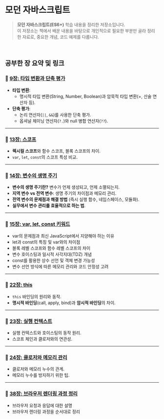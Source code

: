 # 모던 자바스크립트 
> **모던 자바스크립트(ES6+)** 학습 내용을 정리한 저장소입니다. <br/>
> 이 저장소는 책에서 배운 내용을 바탕으로 개인적으로 필요한 부분만 골라 정리한 자료로, 중요한 개념, 코드 예제를 다룹니다.  

<br/>

## **공부한 장 요약 및 링크**

### 📖 **[9장: 타입 변환과 단축 평가](./sections/09-type-conversion.md)**
- **타입 변환**:
  - 명시적 타입 변환(String, Number, Boolean)과 암묵적 타입 변환(+, 산술 연산자 등).
- **단축 평가**:
  - 논리 연산자(`||`, `&&`)를 사용한 단축 평가.
  - 옵셔널 체이닝 연산자(`?.`)와 null 병합 연산자(`??`).

---

### 📖 **[13장: 스코프](./sections/13-scope.md)**
- **렉시컬 스코프**와 함수 스코프, 블록 스코프의 차이.
- `var`, `let`, `const`의 스코프 특성 비교.

---

### 📖 **[14장: 변수의 생명 주기](./sections/14-variable-lifecycle.md)**
- **변수의 생명 주기란?** 변수가 언제 생성되고, 언제 소멸되는지.
- **지역 변수 vs 전역 변수**: 생명 주기의 차이점과 메모리 관리.
- **전역 변수의 문제점과 해결 방법** (즉시 실행 함수, 네임스페이스, 모듈화).
- **실무에서 변수 관리를 효율적으로 하는 법**.

---

### 📖 **[15장: var, let, const 키워드](./sections/15-variable-keywords.md)**
- var의 문제점과 최신 JavaScript에서 지양해야 하는 이유
- let과 const의 특징 및 var와의 차이점
- 블록 레벨 스코프와 함수 레벨 스코프의 차이
- 변수 호이스팅과 일시적 사각지대(TDZ) 개념
- const를 활용한 상수 선언 및 객체 변경 가능성
- 변수 선언 방식에 따른 메모리 관리와 코드 안정성 고려

---

### 📖 **[22장: this](./sections/22-this.md)**
- `this` 바인딩의 원리와 동작.
- **명시적 바인딩**(call, apply, bind)과 **암시적 바인딩**의 차이.

---

### 📖 **[23장: 실행 컨텍스트](./sections/23-execution-context.md)**
- 실행 컨텍스트와 호이스팅의 동작 원리.
- 스코프 체인과 클로저와의 연관성.

---

### 📖 **[24장: 클로저와 메모리 관리](./sections/24-closure-memory.md)**
- 클로저와 메모리 누수의 관계.
- 메모리 누수를 방지하기 위한 팁.

---

### 📖 **[38장: 브라우저 렌더링 과정 정리](./sections/38-browser-rendering.md)**
- 브라우저 요청과 응답에 대한 설명
- 브라우저 렌더링 과정을 순서대로 정리

